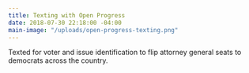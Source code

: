 ```yaml
---
title: Texting with Open Progress
date: 2018-07-30 22:18:00 -04:00
main-image: "/uploads/open-progress-texting.png"
---
```


Texted for voter and issue identification to flip attorney general seats to democrats across the country.